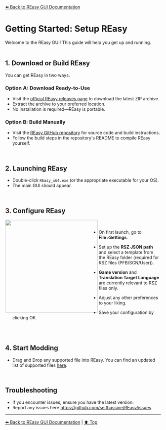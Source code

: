 [⬅️ Back to REasy GUI Documentation](./README.md)

# Getting Started: Setup REasy

Welcome to the REasy GUI! This guide will help you get up and running.
<br>
<br>

## 1. Download or Build REasy

You can get REasy in two ways:

### Option A: Download Ready-to-Use

- Visit the [official REasy releases page](#) to download the latest ZIP archive.
- Extract the archive to your preferred location.
- No installation is required—REasy is portable.

### Option B: Build Manually

- Visit the [REasy GitHub repository](#) for source code and build instructions.
- Follow the build steps in the repository's README to compile REasy yourself.


<br>

## 2. Launching REasy

- Double-click `REasy_x64.exe` (or the appropriate executable for your OS).
- The main GUI should appear.

<br>

## 3. Configure REasy

 <p><img src="https://github.com/user-attachments/assets/81bfaf66-7631-4fc2-b800-b214f0187357" align="left" height="300" width="300" ></p>

<br>

- On first launch, go to **File**>**Settings**.

- Set up the **RSZ JSON path** and select a template from the REasy folder (required for RSZ files (PFB/SCN/User)).
 
- **Game version** and **Translation Target Language** are currently relevant to RSZ files only.
 
- Adjust any other preferences to your liking.
 
- Save your configuration by clicking OK.


<br>

<br>


## 4. Start Modding

- Drag and Drop any supported file into REasy. You can find an updated list of supported files [here](https://github.com/seifhassine/REasy?tab=readme-ov-file#features).

<br>

## Troubleshooting

- If you encounter issues, ensure you have the latest version.
- Report any issues here https://github.com/seifhassine/REasy/issues.

---

[⬅️ Back to REasy GUI Documentation](./README.md) | [⬆️ Top](#getting-started-setup-reasy)
